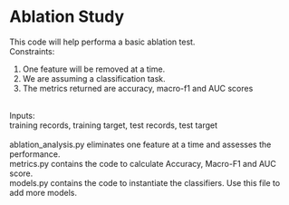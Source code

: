 # Ablation Study

This code will help performa a basic ablation test.<br>
Constraints:
1. One feature will be removed at a time.<br>
2. We are assuming a classification task.<br>
3. The metrics returned are accuracy, macro-f1 and AUC scores<br>
<br>
Inputs:<br>
training records, training target, test records, test target<br>
<br>
ablation_analysis.py eliminates one feature at a time and assesses the performance.<br>
metrics.py contains the code to calculate Accuracy, Macro-F1 and AUC score.<br>
models.py contains the code to instantiate the classifiers. Use this file to add more models.

